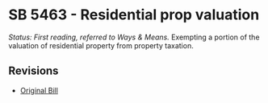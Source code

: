 # SB 5463 - Residential prop valuation
*Status: First reading, referred to Ways & Means.*
Exempting a portion of the valuation of residential property from property taxation.

## Revisions
* [Original Bill](1/)